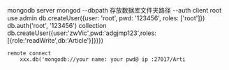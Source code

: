 mongodb
    server
        mongod --dbpath 存放数据库文件夹路径 --auth
    client
        root
            use admin
            db.createUser({user: 'root', pwd: '123456', roles: ['root']})
            db.auth('root', '123456')
        collection
            db.createUser({user:'zwVic',pwd:'adgjmp123',roles: [{role:'readWrite',db:'Article'}]})})

    remote connect
        xxx.db('mongodb://your name: your pwd@ ip :27017/Arti